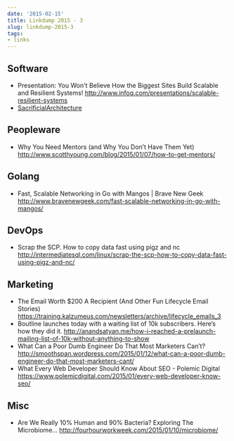 ```yaml
---
date: '2015-02-15'
title: Linkdump 2015 - 3
slug: linkdump-2015-3
tags:
- links
---
```




## Software
  - Presentation: You Won't Believe How the Biggest Sites Build Scalable and Resilient Systems! http://www.infoq.com/presentations/scalable-resilient-systems
  - [SacrificialArchitecture](http://martinfowler.com/bliki/SacrificialArchitecture.html)


## Peopleware
  - Why You Need Mentors (and Why You Don’t Have Them Yet) http://www.scotthyoung.com/blog/2015/01/07/how-to-get-mentors/



## Golang
  - Fast, Scalable Networking in Go with Mangos | Brave New Geek
http://www.bravenewgeek.com/fast-scalable-networking-in-go-with-mangos/


<!--more-->

## DevOps
  - Scrap the SCP. How to copy data fast using pigz and nc http://intermediatesql.com/linux/scrap-the-scp-how-to-copy-data-fast-using-pigz-and-nc/


## Marketing
  - The Email Worth $200 A Recipient (And Other Fun Lifecycle Email Stories)
https://training.kalzumeus.com/newsletters/archive/lifecycle_emails_3
  - Boutline launches today with a waiting list of 10k subscribers. Here’s how they did it.
http://anandsatyan.me/how-i-reached-a-prelaunch-mailing-list-of-10k-without-anything-to-show
  - What Can a Poor Dumb Engineer Do That Most Marketers Can’t? http://smoothspan.wordpress.com/2015/01/12/what-can-a-poor-dumb-engineer-do-that-most-marketers-cant/
  - What Every Web Developer Should Know About SEO - Polemic Digital
https://www.polemicdigital.com/2015/01/every-web-developer-know-seo/


## Misc
  - Are We Really 10% Human and 90% Bacteria? Exploring The Microbiome… http://fourhourworkweek.com/2015/01/10/microbiome/
